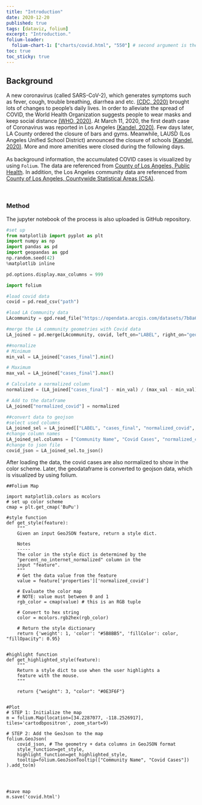 ```yaml
---
title: "Introduction"
date: 2020-12-20
published: true
tags: [dataviz, folium]
excerpt: "Introduction."
folium-loader:
  folium-chart-1: ["charts/covid.html", "550"] # second argument is the height
toc: true
toc_sticky: true
---
```


## Background

A new coronavirus (called SARS-CoV-2), which generates symptoms such as fever, cough, trouble breathing, diarrhea and etc. <a href="https://www.cdc.gov/coronavirus/2019-ncov/symptoms-testing/symptoms.html">(CDC, 2020)</a> brought lots of changes to people’s daily lives. In order to alleviate the spread of COVID, the World Health Organization suggests people to wear masks and keep social distance <a href="https://www.who.int/emergencies/diseases/novel-coronavirus-2019/advice-for-public">(WHO, 2020)</a>. At March 11, 2020, the first death case of Coronavirus was reported in Los Angeles <a href="https://www.nbclosangeles.com/news/local/a-coronavirus-timeline/2334100/">(Kandel, 2020)</a>. Few days later, LA County ordered the closure of bars and gyms. Meanwhile, LAUSD (Los Angeles Unified School District) announced the closure of schools <a href="https://www.nbclosangeles.com/news/local/a-coronavirus-timeline/2334100/">(Kandel, 2020)</a>. More and more amenities were closed during the following days.
<br>
<br>
As background information, the accumulated COVID cases is visualized by using `Folium`. The data are referenced from <a href="http://dashboard.publichealth.lacounty.gov/covid19_surveillance_dashboard/">County of Los Angeles, Public Health</a>. In addition, the Los Angeles community data are referenced from <a href="https://egis-lacounty.hub.arcgis.com/datasets/countywide-statistical-areas-csa/data">County of Los Angeles, Countywide Statistical Areas (CSA)</a>.
<br>

<div id="folium-chart-1"></div>


<br>

### Method

The jupyter notebook of the process is also uploaded is GitHub repository.

```python
#set up
from matplotlib import pyplot as plt
import numpy as np
import pandas as pd
import geopandas as gpd
np.random.seed(42)
%matplotlib inline

pd.options.display.max_columns = 999

import folium
```
```python
#load covid data
covid = pd.read_csv("path")

#load LA Community data
LAcommunity = gpd.read_file("https://opendata.arcgis.com/datasets/7b8a64cab4a44c0f86f12c909c5d7f1a_23.geojson")
```

```python
#merge the LA community geometries with Covid data
LA_joined = pd.merge(LAcommunity, covid, left_on="LABEL", right_on="geo_merge")

##normalize
# Minimum
min_val = LA_joined["cases_final"].min()

# Maximum
max_val = LA_joined["cases_final"].max()

# Calculate a normalized column
normalized = (LA_joined["cases_final"] - min_val) / (max_val - min_val)

# Add to the dataframe
LA_joined["normalized_covid"] = normalized

##convert data to geojson
#select used columns
LA_joined_sel = LA_joined[["LABEL", "cases_final", "normalized_covid", "geometry"]]
#change column names
LA_joined_sel.columns = ["Community Name", "Covid Cases", "normalized_covid", "geometry"]
#change to json file
covid_json = LA_joined_sel.to_json()
```
After loading the data, the covid cases are also normalized to show in the color scheme. Later, the geodataframe is converted to geojson data, which is visualized by using folium.
```
##Folium Map

import matplotlib.colors as mcolors
# set up color scheme
cmap = plt.get_cmap('BuPu')

#style function
def get_style(feature):
    """
    Given an input GeoJSON feature, return a style dict.
    
    Notes
    -----
    The color in the style dict is determined by the 
    "percent_no_internet_normalized" column in the 
    input "feature".
    """
    # Get the data value from the feature
    value = feature['properties']['normalized_covid']
    
    # Evaluate the color map
    # NOTE: value must between 0 and 1
    rgb_color = cmap(value) # this is an RGB tuple
    
    # Convert to hex string
    color = mcolors.rgb2hex(rgb_color)
    
    # Return the style dictionary
    return {'weight': 1, 'color': "#5B8BB5", 'fillColor': color, "fillOpacity": 0.95}
    
    
#highlight function
def get_highlighted_style(feature):
    """
    Return a style dict to use when the user highlights a 
    feature with the mouse.
    """
    
    return {"weight": 3, "color": "#0E3F6F"}


#Plot
# STEP 1: Initialize the map
m = folium.Map(location=[34.2287077, -118.2526917], tiles='cartodbpositron', zoom_start=9)

# STEP 2: Add the GeoJson to the map
folium.GeoJson(
    covid_json, # The geometry + data columns in GeoJSON format
    style_function=get_style, 
    highlight_function=get_highlighted_style, 
    tooltip=folium.GeoJsonTooltip(["Community Name", "Covid Cases"])
).add_to(m)




#save map
m.save('covid.html')
```
